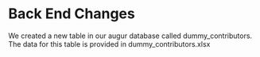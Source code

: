 # Back End Changes

We created a new table in our augur database called dummy_contributors. The data for this table is provided in dummy_contributors.xlsx
